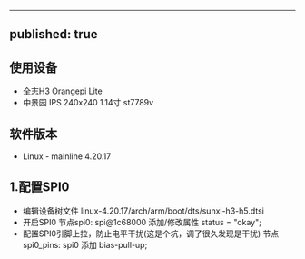 
---
published: true
---
## 使用设备
- 全志H3 Orangepi Lite
- 中景园 IPS 240x240 1.14寸 st7789v

## 软件版本
- Linux - mainline 4.20.17

## 1.配置SPI0
- 编辑设备树文件 linux-4.20.17/arch/arm/boot/dts/sunxi-h3-h5.dtsi
- 开启SPI0 节点spi0: spi@1c68000 添加/修改属性 status = "okay";
- 配置SPI0引脚上拉，防止电平干扰(这是个坑，调了很久发现是干扰) 节点spi0_pins: spi0 添加 bias-pull-up;
